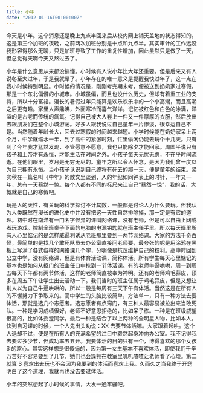 ```yaml
---
title: 小年
date: "2012-01-16T00:00:00Z"
---
```


今天是小年。这个消息还是晚上九点半回来后从校内网上铺天盖地的状态得知的。这是第三个加班的夜晚，之前两次加班分别是十点和九点半。其实审计的工作远没我形容得那么无聊，只是加班导致了工作的重复性增加，因此虽然只是做了一天，但总觉得天啊今天又熬过去了。

小年是什么意思从来都没搞懂。小时候有人说小年比大年还重要。但是后来又有人说冬至大过年，于是我就晕了。小年存在的唯一意义是提醒我快过年了，这一点在我小时候特别明显。小时候的情况是，刚刚考完期末考，便被送到奶奶家过寒假。那是一个东北偏僻的小城市。小城虽偏，而且也没什么历史，但却有着重工业的支持，所以十分富裕。漫长的暑假过年只能算是欢乐欢乐中的一个小高潮，而且高潮之后更有趣。家里人声鼎沸，外面寒冷而喜气洋洋。记忆被红色和白色的涂满，洋溢的是古老而传统的氤氲。记得自己被大人套上一件又一件厚厚的衣服，然后放出去跟朋友们在整个小城游荡。好多人跟我说过自己童年一片惨淡，很幸运自己不是。当然随着年龄长大，回去过寒假的时间越来越短。小学时候能在奶奶家呆上两个月，中学就缩水一半，到了高中的紧张时刻，忙里偷闲仍能去玩个十几天。只有到了今年我才猛然发现，不管愿意不愿意，我也只能除夕才能回家。周国平说只有孩子和上帝才有永恒，才能生活在时间之外。小孩子每天无忧无虑，不在乎时间流逝。在他们眼里，岁月是无穷无尽的。童年之所以令人怀念，是因为我们曾一度以为自己拥有永恒。当小孩子认识到自己终将有死去的那一天，便是童年的结束。梁实秋在一篇名叫《中年》的散文里谈到，人的年纪如同钟表上的时针，一年又一年，总有一天蓦然一惊。每个人都有不同的标尺来让自己“蓦然一惊”，我的话，大概就是自己的寒假吧。

玩是人的天性，有关玩的科学探讨不计其数，一般都是讨论人为什么要玩。但我认为人类既然在漫长的进化史中并没有把这一天性自然排除掉，那一定是有它的道理。初中时在南洋有一门名字怪异的课叫网络课，没有老师，但是可以自由上网或者玩游戏。控制全班桌子下面的电脑的电源钥匙就在班主任手里。所以每天班里所有人心里惦记的是怎样威逼利诱从老班那里要到一两节网络课。大家的方法千奇百怪，最简单的是找几个敢死队员去办公室直接问老师要，最夸张的呢是用涂鸦在黑板上写满了各式各样的网络课几个字，分明像是抗议维护自己的权利。高中时回到公立中学，没有网络课，但是有体育活动课，简称体活。所有学生每天心里惦记的基本也是如何从抠门的班主任口中挖到一节体活课。有的老师牛逼哄哄，周一到周五每天下午都有两节体活，这样的老师简直被奉为神明。还有的老师鸡毛蒜皮，顶多在周五下午让学生出去活动一下。我们当时的班主任属于鸡毛蒜皮，但是又想让别人以为自己牛逼哄哄的，所以一般是每周有三天下午有体活。当然这是在所有人的不懈努力下争取来的。高中学生的头脑比较简单，方法单一，只有一种方法去要体活，那就是选几个志愿者。选志愿者有点窍门，有三种人最容易被拉出来当敢死队。一种是学习成绩很好，老师不好意思拒绝的，比如呆子栋。一种是在班级威望很高的，比如体委澄同学，最后一种是结合了以上两种的全明星人物，比如本人。快到自习课的时候，一个人先出头劝说：XX 去要节体活嘛。大家跟着起哄。这个人退却不过，便是在所有人的充满希望的注目中毅然起身冲向办公室。我不记得我去要过多少节，但成功率五五开。我要体活的目的只有一个，博得喜欢的那个女孩 S 的欢心。其实这样想是很傻逼的，因为第一女生基本不喜欢体活，即使我们千辛万苦好不容易要到了几节，她们也会簇拥在教室里叽叽喳喳让老师看了心烦。第二就算 S 喜欢出去玩也不会因为我要到的体活而喜欢上我。久而久之当我终于开窍明白了这个道理，我就再也没去要过体活。

小年的突然想起了小时候的事情，大发一通牢骚吧。
